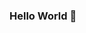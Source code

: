 ### Hello World 👋

<!--
**Henzle/Henzle** is a ✨ _special_ ✨ repository because its `README.md` (this file) appears on your GitHub profile.

Here are some ideas to get you started:

- 🔭 I’m currently working on Discord New Bots!
- 🌱 I’m currently learning JavaScript, Python!
- 🛠️ My Tools For Coding VsCode, replit, discord.js, NodeJs, Python, MongoDB
- 🔎 My Discord Name Is ThatNotMe#2292 !
-->
